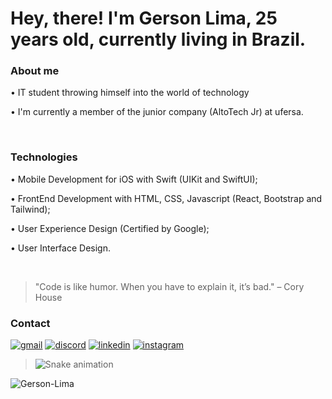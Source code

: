 <h1 align="left">Hey, there! I'm Gerson Lima, 25 years old, currently living in Brazil.</h1>

### About me

• IT student throwing himself into the world of technology

• I'm currently a member of the junior company (AltoTech Jr) at ufersa.

<br>

### Technologies

• Mobile Development for iOS with Swift (UIKit and SwiftUI);

• FrontEnd Development with HTML, CSS, Javascript (React, Bootstrap and Tailwind);

• User Experience Design (Certified by Google);

• User Interface Design.

<br>

>"Code is like humor. When you have to explain it, it’s bad." – Cory House



### Contact

[![gmail](https://img.shields.io/badge/Gmail-D14836?style=for-the-badge&logo=gmail&logoColor=white)](mailto:gersondouglas2011@gmail.com)
[![discord](https://img.shields.io/badge/Discord-7289DA?style=for-the-badge&logo=discord&logoColor=white)](https://discord.com/users/seu_id_aqui)
[![linkedin](https://img.shields.io/badge/LinkedIn-0077B5?style=for-the-badge&logo=linkedin&logoColor=white&logo=linkedin)](https://www.linkedin.com/in/gersonlima1/)
[![instagram](https://img.shields.io/badge/Instagram-E4405F?style=for-the-badge&logo=instagram&logoColor=white)](https://www.instagram.com/gersondlima/)

>![Snake animation](https://github.com/igor93araujo/rafaballerini/blob/output/github-contribution-grid-snake.svg)
 

<p align="left"> <img src="https://komarev.com/ghpvc/?username=Gerson-Lima" alt="Gerson-Lima" /> </p>



